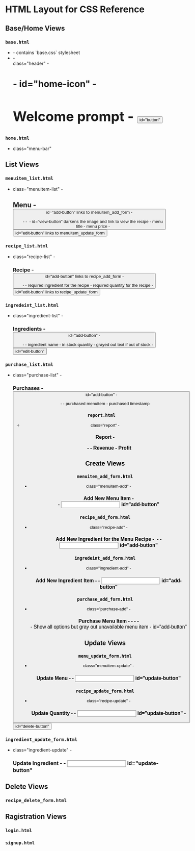 # HTML Layout for CSS Reference



## Base/Home Views

### `base.html`
- <head>
    - contains `base.css` stylesheet
- <body>
    - <div> class="header"
        - <h1>
            - <a> id="home-icon"
        - <h2> Welcome prompt
        - <button> id="button"

### `home.html`
- <div> class="menu-bar"



## List Views


### `menuitem_list.html`
- <div> class="menuitem-list"
    - <h2> Menu
    - <button> id="add-button" links to menuitem_add_form
    - <ul>
        - <il>
            - <img>
                - <a> id="view-button" darkens the image and link to view the recipe
            - menu title
            - menu price
            - <button> id="edit-button" links to menuitem_update_form


### `recipe_list.html`
- <div> class="recipe-list"
    - <h3>Recipe
    - <button> id="add-button" links to recipe_add_form
    - <ul>
        - <il>
            - required ingredient for the recipe
            - required quantity for the recipe
            - <button> id="edit-button" links to recipe_update_form


### `ingredeint_list.html`
- <div> class="ingredient-list"
    - <h3>Ingredients
    - <button> id="add-button"
    - <ul>
        - <il>
            - ingredient name
            - in stock quantity
            - grayed out text if out of stock
            - <button> id="edit-button"


### `purchase_list.html`
- <div> class="purchase-list"
    - <h3> Purchases
    - <button> id="add-button"
    - <ul>
        - <il>
            - purchased menuitem
            - purchased timestamp


### `report.html`
- <div> class="report"
    - <h3> Report
    - <ul>
        - <il>
            - Revenue
            - Profit





## Create Views

### `menuitem_add_form.html`
- <div> class="menuitem-add"
    - <h3> Add New Menu Item
    - <form>
        - <input> id="add-button"


### `recipe_add_form.html`
- <div> class="recipe-add"
    - <h3> Add New Ingredient for the Menu Recipe
    <!-- Work on this feature... -->
    - <img>
    - <form>
        - <input> id="add-button"
    


### `ingredeint_add_form.html`
- <div> class="ingredient-add"
    - <h3> Add New Ingredient Item
    - <form>
        - <input> id="add-button"


### `purchase_add_form.html`
- <div> class="purchase-add"
    - <h3> Purchase Menu Item
    - <form>
        - <label>
        - <selection>
        - <option>
            - Show all options but gray out unavailable menu item
        - <input> id="add-button"




## Update Views

### `menu_update_form.html`
- <div> class="menuitem-update"
    - <h3> Update Menu
    - <form>
        - <input> id="update-button"


### `recipe_update_form.html`
- <div> class="recipe-update"
    - <h3> Update Quantity
    - <form>
        - <input> id="update-button"
        <!-- Work on this feature... -->
        - <button> id="delete-button"


### `ingredient_update_form.html`
- <div> class="ingredient-update"
    - <h3> Update Ingredient
    - <form>
        - <input> id="update-button"


<!-- Add Delete Views section to README.md -->
<!-- Work on Delete Views section... -->
## Delete Views

### `recipe_delete_form.html`


## Ragistration Views

### `login.html`


### `signup.html`

